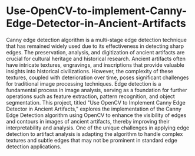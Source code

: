 # Use-OpenCV-to-implement-Canny-Edge-Detector-in-Ancient-Artifacts
Canny edge detection algorithm is a multi-stage edge detection technique that has remained widely used due to its effectiveness in detecting sharp edges. The preservation, analysis, and digitization of ancient artifacts are crucial for cultural heritage and historical research. Ancient artifacts often have intricate textures, engravings, and inscriptions that provide valuable insights into historical civilizations. However, the complexity of these textures, coupled with deterioration over time, poses significant challenges for traditional image processing techniques. Edge detection is a fundamental process in image analysis, serving as a foundation for further operations such as feature extraction, pattern recognition, and object segmentation. This project, titled "Use OpenCV to Implement Canny Edge Detector in Ancient Artifacts," explores the implementation of the Canny Edge Detection algorithm using OpenCV to enhance the visibility of edges and contours in images of ancient artifacts, thereby improving their interpretability and analysis. One of the unique challenges in applying edge detection to artifact analysis is adapting the algorithm to handle complex textures and subtle edges that may not be prominent in standard edge detection applications.
